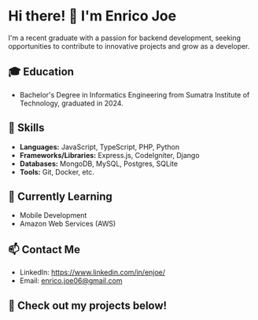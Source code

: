 # Hi there! 👋 I'm Enrico Joe

I'm a recent graduate with a passion for backend development, seeking opportunities to contribute to innovative projects and grow as a developer. 

## 🎓 Education
- Bachelor's Degree in Informatics Engineering from Sumatra Institute of Technology, graduated in 2024.

## 🚀 Skills
- **Languages:** JavaScript, TypeScript, PHP, Python
- **Frameworks/Libraries:** Express.js, CodeIgniter, Django
- **Databases:** MongoDB, MySQL, Postgres, SQLite
- **Tools:** Git, Docker, etc.

## 🌱 Currently Learning
- Mobile Development
- Amazon Web Services (AWS)

## 📫 Contact Me
- LinkedIn: https://www.linkedin.com/in/enjoe/
- Email: enrico.joe06@gmail.com

## 🔗 Check out my projects below!
